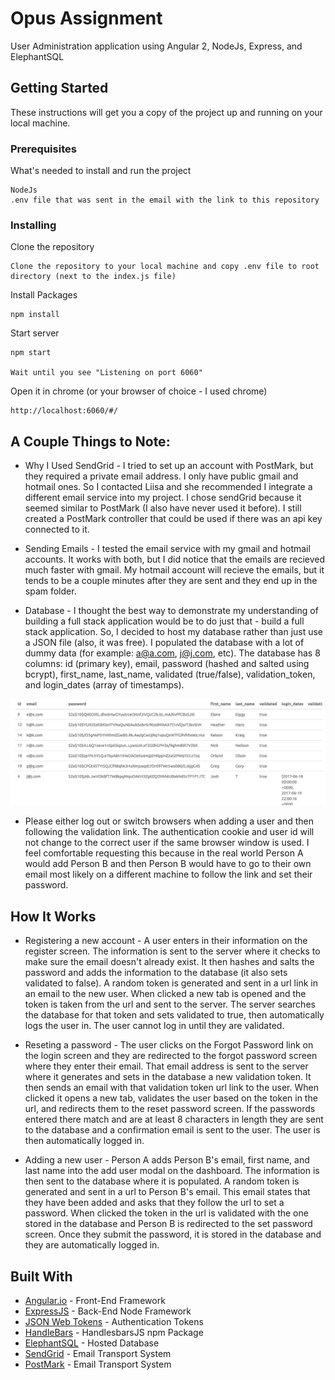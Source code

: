 # Opus Assignment

User Administration application using Angular 2, NodeJs, Express, and ElephantSQL

## Getting Started

These instructions will get you a copy of the project up and running on your local machine.

### Prerequisites

What's needed to install and run the project

```
NodeJs
.env file that was sent in the email with the link to this repository
```

### Installing


Clone the repository

```
Clone the repository to your local machine and copy .env file to root directory (next to the index.js file)
```

Install Packages

```
npm install
```

Start server

```
npm start 

Wait until you see "Listening on port 6060"
```

Open it in chrome (or your browser of choice - I used chrome)

```
http://localhost:6060/#/
```

## A Couple Things to Note:

* Why I Used SendGrid - I tried to set up an account with PostMark, but they required a private email address. I only have public gmail and hotmail ones. So I contacted Liisa and she recommended I integrate a different email service into my project. I chose sendGrid because it seemed similar to PostMark (I also have never used it before). I still created a PostMark controller that could be used if there was an api key connected to it.

* Sending Emails - I tested the email service with my gmail and hotmail accounts. It works with both, but I did notice that the emails are recieved much faster with gmail. My hotmail account will recieve the emails, but it tends to be a couple minutes after they are sent and they end up in the spam folder. 

* Database - I thought the best way to demonstrate my understanding of building a full stack application would be to do just that - build a full stack application. So, I decided to host my database rather than just use a JSON file (also, it was free). I populated the database with a lot of dummy data (for example: a@a.com, j@j.com, etc). The database has 8 columns: id (primary key), email, password (hashed and salted using bcrypt), first_name, last_name, validated (true/false), validation_token, and login_dates (array of timestamps). 

![database image](./src/images/db.png)

* Please either log out or switch browsers when adding a user and then following the validation link. The authentication cookie and user id will not change to the correct user if the same browser window is used. I feel comfortable requesting this because in the real world Person A would add Person B and then Person B would have to go to their own email most likely on a different machine to follow the link and set their password.

## How It Works

* Registering a new account - A user enters in their information on the register screen. The information is sent to the server where it checks to make sure the email doesn't already exist. It then hashes and salts the password and adds the information to the database (it also sets validated to false). A random token is generated and sent in a url link in an email to the new user. When clicked a new tab is opened and the token is taken from the url and sent to the server. The server searches the database for that token and sets validated to true, then automatically logs the user in. The user cannot log in until they are validated. 

* Reseting a password - The user clicks on the Forgot Password link on the login screen and they are redirected to the forgot password screen where they enter their email. That email address is sent to the server where it generates and sets in the database a new validation token. It then sends an email with that validation token url link to the user. When clicked it opens a new tab, validates the user based on the token in the url, and redirects them to the reset password screen. If the passwords entered there match and are at least 8 characters in length they are sent to the database and a confirmation email is sent to the user. The user is then automatically logged in.

* Adding a new user - Person A adds Person B's email, first name, and last name into the add user modal on the dashboard. The information is then sent to the database where it is populated. A random token is generated and sent in a url to Person B's email. This email states that they have been added and asks that they follow the url to set a password. When clicked the token in the url is validated with the one stored in the database and Person B is redirected to the set password screen. Once they submit the password, it is stored in the database and they are automatically logged in. 

## Built With

* [Angular.io](https://angular.io/) - Front-End Framework
* [ExpressJS](https://expressjs.com/) - Back-End Node Framework
* [JSON Web Tokens](https://jwt.io/) - Authentication Tokens
* [HandleBars](https://www.npmjs.com/package/handlebars) - HandlesbarsJS npm Package
* [ElephantSQL](https://www.elephantsql.com/) - Hosted Database
* [SendGrid](https://sendgrid.com) - Email Transport System
* [PostMark](https://postmarkapp.com/) - Email Transport System
